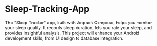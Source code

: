# Sleep-Tracking-App
The "Sleep Tracker" app, built with Jetpack Compose, helps you monitor your sleep quality. It records sleep duration, lets you rate your sleep, and provides insightful analysis. This project will enhance your Android development skills, from UI design to database integration.
